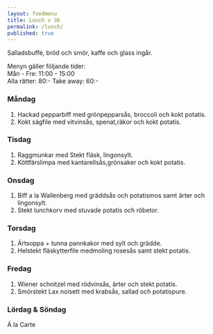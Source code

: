 ```yaml
---
layout: foodmenu
title: Lunch v 36
permalink: /lunch/
published: true
---
```

Salladsbuffé, bröd och smör, kaffe och glass ingår.

Menyn gäller följande tider:  
Mån - Fre: 11:00 - 15:00  
Alla rätter: 80:- Take away: 60:-

### Måndag

1. Hackad pepparbiff med grönpepparsås, broccoli och kokt potatis.
2. Kokt sägfile med vitvinsås, spenat,räkor och kokt potatis.

### Tisdag

1. Raggmunkar med Stekt fläsk, lingonsylt.
2. Köttfärslimpa med kantarellsås,grönsaker och kokt potatis.

### Onsdag

1. Biff a la Wallenberg med gräddsås och potatismos samt ärter och lingonsylt.
2. Stekt lunchkorv med stuvade potatis och röbetor.

### Torsdag

1. Ärtsoppa + tunna pannkakor med sylt och grädde.
2. Helstekt fläskytterfile medmoling rosesås samt stekt potatis.

### Fredag

1. Wiener schnitzel med rödvinsås, ärter och stekt potatis.
2. Smörstekt Lax noisett med krabsås, sallad och potatispure.

### Lördag & Söndag

Á la Carte

